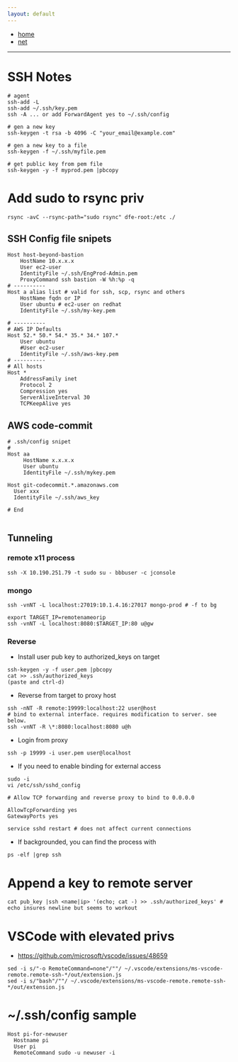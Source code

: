 ```yaml
---
layout: default
---
```

- [home](/index.md)
- [net](/net.md)

---
# SSH Notes

```
# agent
ssh-add -L
ssh-add ~/.ssh/key.pem
ssh -A ... or add ForwardAgent yes to ~/.ssh/config

# gen a new key
ssh-keygen -t rsa -b 4096 -C "your_email@example.com"

# gen a new key to a file
ssh-keygen -f ~/.ssh/myfile.pem

# get public key from pem file
ssh-keygen -y -f myprod.pem |pbcopy

```

# Add sudo to rsync priv

```
rsync -avC --rsync-path="sudo rsync" dfe-root:/etc ./
```


## SSH Config file snipets

```
Host host-beyond-bastion
    HostName 10.x.x.x
    User ec2-user
    IdentityFile ~/.ssh/EngProd-Admin.pem
    ProxyCommand ssh bastion -W %h:%p -q
# ----------
Host a alias list # valid for ssh, scp, rsync and others
    HostName fqdn or IP
    User ubuntu # ec2-user on redhat
    IdentityFile ~/.ssh/my-key.pem

# ----------
# AWS IP Defaults
Host 52.* 50.* 54.* 35.* 34.* 107.*
    User ubuntu
    #User ec2-user
    IdentityFile ~/.ssh/aws-key.pem
# ----------
# All hosts 
Host *
    AddressFamily inet
    Protocol 2
    Compression yes
    ServerAliveInterval 30
    TCPKeepAlive yes
```

## AWS code-commit 

```
# .ssh/config snipet
# 
Host aa
     HostName x.x.x.x
     User ubuntu
     IdentityFile ~/.ssh/mykey.pem

Host git-codecommit.*.amazonaws.com
  User xxx
  IdentityFile ~/.ssh/aws_key

# End


```

## Tunneling

### remote x11 process

`ssh -X 10.190.251.79 -t sudo su - bbbuser -c jconsole`

### mongo

```
ssh -vnNT -L localhost:27019:10.1.4.16:27017 mongo-prod # -f to bg

export TARGET_IP=remotenameorip
ssh -vnNT -L localhost:8080:$TARGET_IP:80 u@gw
```

### Reverse

- Install user pub key to authorized_keys on target

```
ssh-keygen -y -f user.pem |pbcopy
cat >> .ssh/authorized_keys
(paste and ctrl-d)
```

- Reverse from target to proxy host

```
ssh -nNT -R remote:19999:localhost:22 user@host
# bind to external interface. requires modification to server. see below.
ssh -vnNT -R \*:8080:localhost:8080 u@h 
```

- Login from proxy

```
ssh -p 19999 -i user.pem user@localhost
```

- If you need to enable binding for external access

```
sudo -i
vi /etc/ssh/sshd_config

# Allow TCP forwarding and reverse proxy to bind to 0.0.0.0

AllowTcpForwarding yes
GatewayPorts yes

service sshd restart # does not affect current connections
```

- If backgrounded, you can find the process with

```
ps -elf |grep ssh
```

# Append a key to remote server

```
cat pub_key |ssh <name|ip> '(echo; cat -) >> .ssh/authorized_keys' # echo insures newline but seems to workout
```

# VSCode with elevated privs

- <https://github.com/microsoft/vscode/issues/48659>

```
sed -i s/"-o RemoteCommand=none"/""/ ~/.vscode/extensions/ms-vscode-remote.remote-ssh-*/out/extension.js
sed -i s/"bash"/""/ ~/.vscode/extensions/ms-vscode-remote.remote-ssh-*/out/extension.js
```

# ~/.ssh/config sample

```
Host pi-for-newuser
  Hostname pi
  User pi
  RemoteCommand sudo -u newuser -i
```
